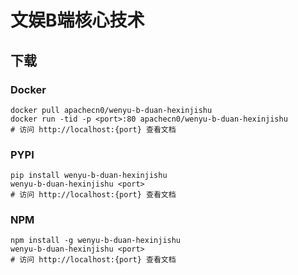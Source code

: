 # 文娱B端核心技术

## 下载

### Docker

```
docker pull apachecn0/wenyu-b-duan-hexinjishu
docker run -tid -p <port>:80 apachecn0/wenyu-b-duan-hexinjishu
# 访问 http://localhost:{port} 查看文档
```

### PYPI

```
pip install wenyu-b-duan-hexinjishu
wenyu-b-duan-hexinjishu <port>
# 访问 http://localhost:{port} 查看文档
```

### NPM

```
npm install -g wenyu-b-duan-hexinjishu
wenyu-b-duan-hexinjishu <port>
# 访问 http://localhost:{port} 查看文档
```